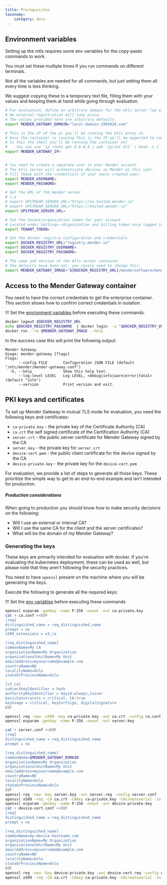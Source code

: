 ```yaml
---
title: Prerequisites
taxonomy:
    category: docs
---
```



## Environment variables

Setting up the mtls requires some env variables for the copy-paste commands to work.

You must set these multiple times if you run commands on different terminals.

Not all the variables are needed for all commands, but just setting them all every time is less thinking.

We suggest copying these to a temporary text file, filling them with your values and keeping them at hand while going through evaluation.


<!--AUTOVERSION: "mender-gateway:saas-v%"/ignore-->
```bash
# For evaluation, define an arbitrary domain for the mtls server (we will modify `/etc/hosts` on the device).
# No external registration will take place.
# The values provided here are arbitrary defaults.
export MENDER_GATEWAY_DOMAIN="local-domain-1993028.com"

# This is the IP of the pc you'll be running the mtls proxy on.
# Once the container is running this is the IP we'll be expected to communicate with it
# Is this the shell you'll be running the container on?
#    You can use `ip route get 8.8.8.8 | awk '{print $7}' | head -n 1` to get the IP
export MENDER_GATEWAY_IP=


# You need to create a separate user in your Mender account.
# The mtls server will authenticate devices on Mender as this user.
# Fill these with the credentials of your newly created user.
export MENDER_USERNAME=
export MENDER_PASSWORD=

# Set the URL of the mender server 
# i.e 
# export UPSTREAM_SERVER_URL="https://eu.hosted.mender.io"
# export UPSTREAM_SERVER_URL="https://hosted.mender.io"
export UPSTREAM_SERVER_URL=

# Set the tenant/organization token for your account
# Located under Settings->Organization and billing token once logged in to the Mender UI
export TENANT_TOKEN=

# Set the docker registry configuration and credentials
export DOCKER_REGISTRY_URL="registry.mender.io"
export DOCKER_REGISTRY_USERNAME=
export DOCKER_REGISTRY_PASSWORD=

# The name and version of the mtls server container
# The defaults have been set, you rarely need to change this.
export MENDER_GATEWAY_IMAGE="${DOCKER_REGISTRY_URL}/mendersoftware/mender-gateway:saas-v2024.08.19"
```


## Access to the Mender Gateway container

You need to have the correct credentials to get the enterprise container.
This section shows how to confirm correct credentials in isolation.

!!! Set the [environment variables](#environment-variables) before executing these commands.

```bash
docker logout $DOCKER_REGISTRY_URL
echo $DOCKER_REGISTRY_PASSWORD  | docker login  -u "$DOCKER_REGISTRY_USERNAME" --password-stdin $DOCKER_REGISTRY_URL
docker run --rm $MENDER_GATEWAY_IMAGE --help
```

In the success case this will print the following output:

```text
Mender Gateway
Usage: mender-gateway [flags]
Flags:
      --config FILE       Configuration JSON FILE (default "/etc/mender/mender-gateway.conf")
  -h, --help              Show this help text.
      --log-level LEVEL   Log LEVEL, <debug|info|warn|error|fatal> (default "info")
      --version           Print version and exit.
```


## PKI keys and certificates

To set up Mender Gateway in  mutual TLS mode for evaluation, you need the following keys and certificates:
* `ca-private.key` - the private key of the Certificate Authority (CA)
* `ca.crt` the self signed certificate of the Certification Authority (CA)
* `server.crt` -  the public server certificate for Mender Gateway signed by the CA
* `server.key` - the private key for `server.crt`
* `device-cert.pem` - the public client certificate for the device signed by the CA
* `device-private.key` - the private key for the `device-cert.pem`

For evaluation, we provide a list of steps to generate all those keys.
These prioritize the simple way to get to an end-to-end example and isn't intended for production.

##### Production considerations

When going to production you should know how to make security decisions on the following:
* Will I use an external or internal CA?
* Will I use the same CA for the client and the server certificates?
* What will be the domain of my Mender Gateway?


### Generating the keys

These keys are primarily intended for evaluation with docker.
If you're evaluating the kubernetes deployment, these can be used as well, but please note that they aren't following the security practices.

You need to have `openssl` present on the machine where you will be generating the keys.

Execute the following to generate all the required keys:

!!! Set the [env variables](#environment-variables) before executing these commands

```bash
openssl ecparam -genkey -name P-256 -noout -out ca-private.key
cat > ca.conf <<EOF
[req]
distinguished_name = req_distinguished_name
prompt = no
x509_extensions = v3_ca

[req_distinguished_name]
commonName=My CA
organizationName=My Organization
organizationalUnitName=My Unit
emailAddress=myusername@example.com
countryName=NO
localityName=Oslo
stateOrProvinceName=Oslo

[v3_ca]
subjectKeyIdentifier = hash
authorityKeyIdentifier = keyid:always,issuer
basicConstraints = critical, CA:true
keyUsage = critical, keyCertSign, digitalSignature
EOF

openssl req -new -x509 -key ca-private.key -out ca.crt -config ca.conf -days $((365*10))
openssl ecparam -genkey -name P-256 -noout -out server.key

cat > server.conf <<EOF
[req]
distinguished_name = req_distinguished_name
prompt = no

[req_distinguished_name]
commonName=$MENDER_GATEWAY_DOMAIN
organizationName=My Organization
organizationalUnitName=My Unit
emailAddress=myusername@example.com
countryName=NO
localityName=Oslo
stateOrProvinceName=Oslo
EOF
openssl req -new -key server.key -out server.req -config server.conf
openssl x509 -req -CA ca.crt -CAkey ca-private.key -CAcreateserial -in server.req -out server.crt -days $((365*2))
openssl ecparam -genkey -name P-256 -noout -out device-private.key
cat > device-cert.conf <<EOF
[req]
distinguished_name = req_distinguished_name
prompt = no

[req_distinguished_name]
commonName=my-device-hostname.com
organizationName=My Organization
organizationalUnitName=My Unit
emailAddress=myusername@example.com
countryName=NO
localityName=Oslo
stateOrProvinceName=Oslo
EOF
openssl req -new -key device-private.key -out device-cert.req -config device-cert.conf
openssl x509 -req -CA ca.crt -CAkey ca-private.key -CAcreateserial -in device-cert.req -out device-cert.pem -days $((365*10))
```
